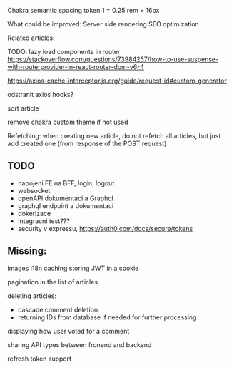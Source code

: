Chakra semantic spacing token
1 = 0.25 rem = 16px

What could be improved:
Server side rendering
SEO optimization

Related articles:

TODO:
lazy load components in router
https://stackoverflow.com/questions/73984257/how-to-use-suspense-with-routerprovider-in-react-router-dom-v6-4

https://axios-cache-interceptor.js.org/guide/request-id#custom-generator

odstranit axios hooks?

sort article

remove chakra custom theme if not used

Refetching:
when creating new article, do not refetch all articles, but just add created one (from response of the POST request)

## TODO

- napojeni FE na BFF, login, logout
- websocket
- openAPI dokumentaci a Graphql
- graphql endpoint a dokumentaci
- dokerizace
- integracni test???
- security v expressu, https://auth0.com/docs/secure/tokens

## Missing:

images
i18n
caching
storing JWT in a cookie

pagination in the list of articles

deleting articles:

- cascade comment deletion
- returning IDs from database if needed for further processing

displaying how user voted for a comment

sharing API types between fronend and backend

refresh token support
